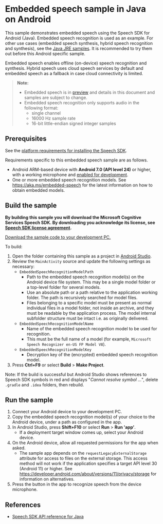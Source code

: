 # Embedded speech sample in Java on Android

This sample demonstrates embedded speech using the Speech SDK for Android (Java).
Embedded speech recognition is used as an example. For other use cases (embedded speech synthesis, hybrid speech recognition and synthesis), see the [Java JRE samples](../../jre/embedded-speech).
It is recommended to try them out before this Android specific sample.

Embedded speech enables offline (on-device) speech recognition and synthesis.
Hybrid speech uses cloud speech services by default and embedded speech as a fallback in case cloud connectivity is limited.

> **Note:**
> * Embedded speech is in [preview](https://aka.ms/embedded-speech) and details in this document and samples are subject to change.
> * Embedded speech recognition only supports audio in the following format:
>   * single channel
>   * 16000 Hz sample rate
>   * 16-bit little-endian signed integer samples

## Prerequisites

See the [platform requirements for installing the Speech SDK](https://docs.microsoft.com/azure/cognitive-services/speech-service/quickstarts/setup-platform?pivots=programming-language-java).

Requirements specific to this embedded speech sample are as follows.
* Android ARM-based device with **Android 7.0 (API level 24)** or higher, with a working microphone and [enabled for development](https://developer.android.com/studio/debug/dev-options).
* One or more embedded speech recognition models. See https://aka.ms/embedded-speech for the latest information on how to obtain embedded models.

## Build the sample

**By building this sample you will download the Microsoft Cognitive Services Speech SDK. By downloading you acknowledge its license, see [Speech SDK license agreement](https://aka.ms/csspeech/license).**

[Download the sample code to your development PC.](/README.md#get-the-samples)

To build:
1. Open the folder containing this sample as a project in [Android Studio](https://developer.android.com/studio/).
1. Review the `MainActivity` source and update the following settings as necessary:
   * `EmbeddedSpeechRecognitionModelPath`
     * Path to the embedded speech recognition model(s) on the Android device file system.
       This may be a single model folder or a top-level folder for several models.
     * Use an absolute path or a path relative to the application working folder.
       The path is recursively searched for model files.
     * Files belonging to a specific model must be present as normal individual files in a model folder,
       not inside an archive, and they must be readable by the application process.
       The model internal subfolder structure must be intact i.e. as originally delivered.
   * `EmbeddedSpeechRecognitionModelName`
     * Name of the embedded speech recognition model to be used for recognition.
     * This must be the full name of a model (for example, `Microsoft Speech Recognizer en-US FP Model V8`).
   * `EmbeddedSpeechRecognitionModelKey`
     * Decryption key of the (encrypted) embedded speech recognition model.
1. Press **Ctrl+F9** or select **Build** \> **Make Project**.

Note: If the build is successful but Android Studio shows references to Speech SDK symbols in red and displays "*Cannot resolve symbol ...*", delete `.gradle` and `.idea` folders, then rebuild.

## Run the sample

1. Connect your Android device to your development PC.
1. Copy the embedded speech recognition model(s) of your choice to the Android device, under a path as configured in the app.
1. In Android Studio, press **Shift+F10** or select **Run** \> **Run 'app'**.
   * If a deployment target window comes up, select your Android device.
1. On the Android device, allow all requested permissions for the app when asked.
   * The sample app depends on the `requestLegacyExternalStorage` attribute for access to files on the external storage.
     This access method will not work if the application specifies a target API level 30 (Android 11) or higher.
     See https://developer.android.com/about/versions/11/privacy/storage for information on alternatives.
1. Press the button in the app to recognize speech from the device microphone.

## References

* [Speech SDK API reference for Java](https://aka.ms/csspeech/javaref)
